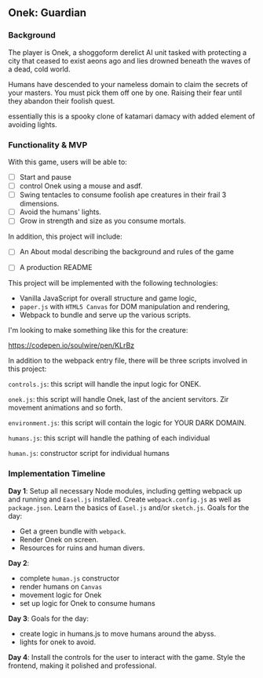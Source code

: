 ## Onek: Guardian

### Background

The player is Onek, a shoggoform derelict AI unit tasked with protecting a city that ceased to exist aeons ago and lies drowned beneath the waves of a dead, cold world.

Humans have descended to your nameless domain to claim the secrets of your masters. You must pick them off one by one. Raising their fear until they abandon their foolish quest.

essentially this is a spooky clone of katamari damacy with added element of avoiding lights.

### Functionality & MVP  

With this game, users will be able to:

- [ ] Start and pause
- [ ] control Onek using a mouse and asdf.
- [ ] Swing tentacles to consume foolish ape creatures in their frail 3 dimensions.
- [ ] Avoid the humans' lights.
- [ ] Grow in strength and size as you consume mortals.

In addition, this project will include:

- [ ] An About modal describing the background and rules of the game
- [ ] A production README


This project will be implemented with the following technologies:

- Vanilla JavaScript for overall structure and game logic,
- `paper.js` with `HTML5 Canvas` for DOM manipulation and rendering,
- Webpack to bundle and serve up the various scripts.

I'm looking to make something like this for the creature:

https://codepen.io/soulwire/pen/KLrBz

In addition to the webpack entry file, there will be three scripts involved in this project:

`controls.js`: this script will handle the input logic for ONEK.

`onek.js`: this script will handle Onek, last of the ancient servitors. Zir movement animations and so forth.

`environment.js`: this script will contain the logic for YOUR DARK DOMAIN.

`humans.js`: this script will handle the pathing of each individual  

`human.js`: constructor script for individual humans

### Implementation Timeline

**Day 1**: Setup all necessary Node modules, including getting webpack up and running and `Easel.js` installed.  Create `webpack.config.js` as well as `package.json`. Learn the basics of `Easel.js` and/or `sketch.js`.  Goals for the day:

- Get a green bundle with `webpack`.
- Render Onek on screen.
- Resources for ruins and human divers.

**Day 2**:

- complete `human.js` constructor
- render humans on `Canvas`
- movement logic for Onek
- set up logic for Onek to consume humans

**Day 3**:   Goals for the day:

- create logic in humans.js to move humans around the abyss.
- lights for onek to avoid.


**Day 4**: Install the controls for the user to interact with the game.  Style the frontend, making it polished and professional.
